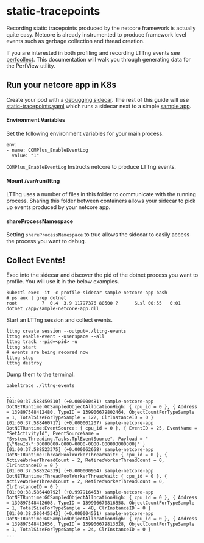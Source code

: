 # static-tracepoints

Recording static tracepoints produced by the netcore framework is actually quite easy.   Netcore is already instrumented to produce framework level events such as garbage collection and thread creation.

If you are interested in both profiling and recording LTTng events see [perfcollect](../perfcollect).  This documentation will walk you through generating data for the PerfView utility.

## Run your netcore app in K8s
Create your pod with a [debugging sidecar](https://hub.docker.com/r/joeelliott/netcore-debugging-tools).  The rest of this guide will use [static-tracepoints.yaml](./static-tracepoints.yaml) which runs a sidecar next to a simple [sample app](https://github.com/joe-elliott/sample-netcore-app).


#### Environment Variables
Set the following environment variables for your main process.

```
env:
- name: COMPlus_EnableEventLog
  value: "1"
```

`COMPlus_EnableEventLog`  Instructs netcore to produce LTTng events. 

#### Mount /var/run/lttng
LTTng uses a number of files in this folder to communicate with the running process.  Sharing this folder between containers allows your sidecar to pick up events produced by your netcore app.

#### shareProcessNamespace
Setting `shareProcessNamespace` to true allows the sidecar to easily access the process you want to debug.

## Collect Events!

Exec into the sidecar and discover the pid of the dotnet process you want to profile.  You will use it in the below examples.

```
kubectl exec -it -c profile-sidecar sample-netcore-app bash
# ps aux | grep dotnet
root         7  0.4  3.9 11797376 80500 ?      SLsl 00:55   0:01 dotnet /app/sample-netcore-app.dll
```

Start an LTTng session and collect events.

```
lttng create session --output=./lttng-events
lttng enable-event --userspace --all
lttng track --pid=<pid> -u
lttng start
# events are being recored now
lttng stop
lttng destroy
```

Dump them to the terminal.

```
babeltrace ./lttng-events

...
[01:00:37.588459510] (+0.000000481) sample-netcore-app DotNETRuntime:GCSampledObjectAllocationHigh: { cpu_id = 0 }, { Address = 139897548412480, TypeID = 139906679802464, ObjectCountForTypeSample = 1, TotalSizeForTypeSample = 122, ClrInstanceID = 0 }
[01:00:37.588460717] (+0.000001207) sample-netcore-app DotNETRuntime:EventSource: { cpu_id = 0 }, { EventID = 25, EventName = "SetActivityId", EventSourceName = "System.Threading.Tasks.TplEventSource", Payload = "{\"NewId\":00000000-0000-0000-0000-000000000000}" }
[01:00:37.588523375] (+0.000062658) sample-netcore-app DotNETRuntime:ThreadPoolWorkerThreadWait: { cpu_id = 0 }, { ActiveWorkerThreadCount = 2, RetiredWorkerThreadCount = 0, ClrInstanceID = 0 }
[01:00:37.588524339] (+0.000000964) sample-netcore-app DotNETRuntime:ThreadPoolWorkerThreadWait: { cpu_id = 0 }, { ActiveWorkerThreadCount = 2, RetiredWorkerThreadCount = 0, ClrInstanceID = 0 }
[01:00:38.586440792] (+0.997916453) sample-netcore-app DotNETRuntime:GCSampledObjectAllocationHigh: { cpu_id = 0 }, { Address = 139897548412608, TypeID = 139906670816858, ObjectCountForTypeSample = 1, TotalSizeForTypeSample = 48, ClrInstanceID = 0 }
[01:00:38.586445343] (+0.000004551) sample-netcore-app DotNETRuntime:GCSampledObjectAllocationHigh: { cpu_id = 0 }, { Address = 139897548412656, TypeID = 139906679813328, ObjectCountForTypeSample = 1, TotalSizeForTypeSample = 24, ClrInstanceID = 0 }
...
```